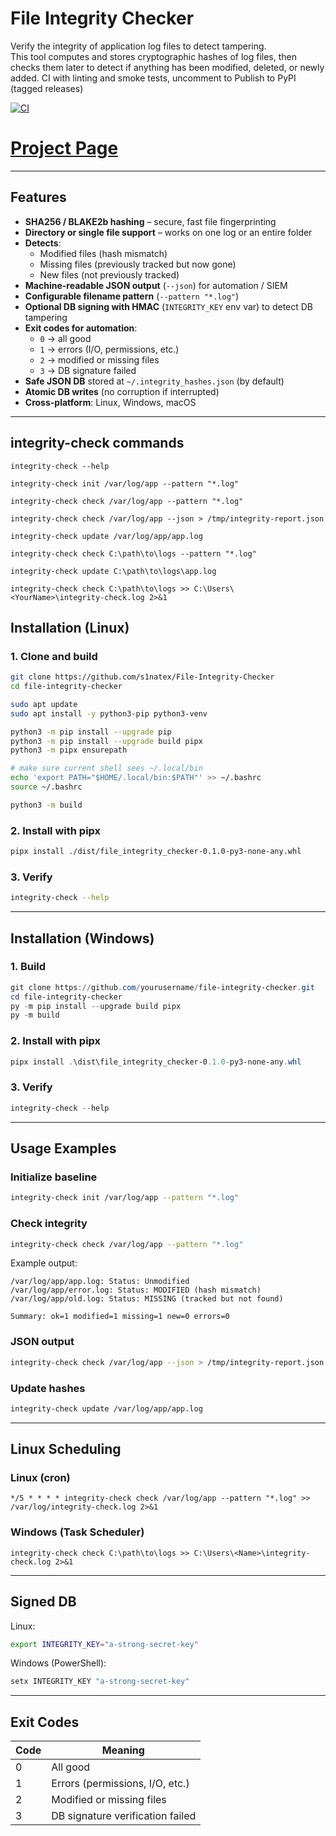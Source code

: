 # File Integrity Checker

Verify the integrity of application log files to detect tampering.  
This tool computes and stores cryptographic hashes of log files, then checks them later to detect if anything has been modified, deleted, or newly added.
CI with linting and smoke tests, uncomment to Publish to PyPI (tagged releases)

[![CI](https://github.com/s1natex/File-Integrity-Checker/actions/workflows/ci.yaml/badge.svg)](https://github.com/s1natex/File-Integrity-Checker/actions/workflows/ci.yml)

# [Project Page](https://roadmap.sh/projects/file-integrity-checker)

---

## Features

- **SHA256 / BLAKE2b hashing** – secure, fast file fingerprinting  
- **Directory or single file support** – works on one log or an entire folder  
- **Detects**:
  - Modified files (hash mismatch)  
  - Missing files (previously tracked but now gone)  
  - New files (not previously tracked)  
- **Machine-readable JSON output** (`--json`) for automation / SIEM  
- **Configurable filename pattern** (`--pattern "*.log"`)  
- **Optional DB signing with HMAC** (`INTEGRITY_KEY` env var) to detect DB tampering  
- **Exit codes for automation**:  
  - `0` → all good  
  - `1` → errors (I/O, permissions, etc.)  
  - `2` → modified or missing files  
  - `3` → DB signature failed  
- **Safe JSON DB** stored at `~/.integrity_hashes.json` (by default)  
- **Atomic DB writes** (no corruption if interrupted)  
- **Cross-platform**: Linux, Windows, macOS  

---

## integrity-check commands
```
integrity-check --help

integrity-check init /var/log/app --pattern "*.log"

integrity-check check /var/log/app --pattern "*.log"

integrity-check check /var/log/app --json > /tmp/integrity-report.json

integrity-check update /var/log/app/app.log

integrity-check check C:\path\to\logs --pattern "*.log"

integrity-check update C:\path\to\logs\app.log

integrity-check check C:\path\to\logs >> C:\Users\<YourName>\integrity-check.log 2>&1
```

## Installation (Linux)

### 1. Clone and build
```bash
git clone https://github.com/s1natex/File-Integrity-Checker
cd file-integrity-checker

sudo apt update
sudo apt install -y python3-pip python3-venv

python3 -m pip install --upgrade pip
python3 -m pip install --upgrade build pipx
python3 -m pipx ensurepath

# make sure current shell sees ~/.local/bin
echo 'export PATH="$HOME/.local/bin:$PATH"' >> ~/.bashrc
source ~/.bashrc

python3 -m build
```

### 2. Install with pipx
```bash
pipx install ./dist/file_integrity_checker-0.1.0-py3-none-any.whl
```

### 3. Verify
```bash
integrity-check --help
```

---

## Installation (Windows)

### 1. Build
```powershell
git clone https://github.com/yourusername/file-integrity-checker.git
cd file-integrity-checker
py -m pip install --upgrade build pipx
py -m build
```

### 2. Install with pipx
```powershell
pipx install .\dist\file_integrity_checker-0.1.0-py3-none-any.whl
```

### 3. Verify
```powershell
integrity-check --help
```

---

## Usage Examples

### Initialize baseline
```bash
integrity-check init /var/log/app --pattern "*.log"
```

### Check integrity
```bash
integrity-check check /var/log/app --pattern "*.log"
```

Example output:
```
/var/log/app/app.log: Status: Unmodified
/var/log/app/error.log: Status: MODIFIED (hash mismatch)
/var/log/app/old.log: Status: MISSING (tracked but not found)

Summary: ok=1 modified=1 missing=1 new=0 errors=0
```

### JSON output
```bash
integrity-check check /var/log/app --json > /tmp/integrity-report.json
```

### Update hashes
```bash
integrity-check update /var/log/app/app.log
```

---

## Linux Scheduling

### Linux (cron)
```
*/5 * * * * integrity-check check /var/log/app --pattern "*.log" >> /var/log/integrity-check.log 2>&1
```

### Windows (Task Scheduler)
```
integrity-check check C:\path\to\logs >> C:\Users\<Name>\integrity-check.log 2>&1
```

---

## Signed DB

Linux:
```bash
export INTEGRITY_KEY="a-strong-secret-key"
```

Windows (PowerShell):
```powershell
setx INTEGRITY_KEY "a-strong-secret-key"
```

---

## Exit Codes

| Code | Meaning                         |
|------|---------------------------------|
| 0    | All good                        |
| 1    | Errors (permissions, I/O, etc.) |
| 2    | Modified or missing files       |
| 3    | DB signature verification failed |

